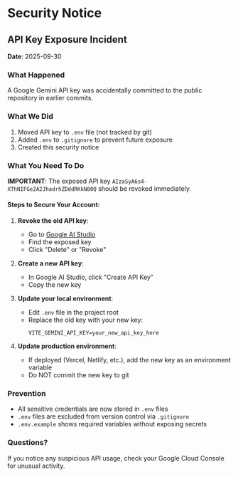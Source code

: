 # Security Notice

## API Key Exposure Incident

**Date**: 2025-09-30

### What Happened
A Google Gemini API key was accidentally committed to the public repository in earlier commits.

### What We Did
1. Moved API key to `.env` file (not tracked by git)
2. Added `.env` to `.gitignore` to prevent future exposure
3. Created this security notice

### What You Need To Do

**IMPORTANT**: The exposed API key `AIzaSyA6s4-XThNIFGe2A2JhadrhZDddRKkN80Q` should be revoked immediately.

#### Steps to Secure Your Account:

1. **Revoke the old API key**:
   - Go to [Google AI Studio](https://aistudio.google.com/app/apikey)
   - Find the exposed key
   - Click "Delete" or "Revoke"

2. **Create a new API key**:
   - In Google AI Studio, click "Create API Key"
   - Copy the new key

3. **Update your local environment**:
   - Edit `.env` file in the project root
   - Replace the old key with your new key:
     ```
     VITE_GEMINI_API_KEY=your_new_api_key_here
     ```

4. **Update production environment**:
   - If deployed (Vercel, Netlify, etc.), add the new key as an environment variable
   - Do NOT commit the new key to git

### Prevention
- All sensitive credentials are now stored in `.env` files
- `.env` files are excluded from version control via `.gitignore`
- `.env.example` shows required variables without exposing secrets

### Questions?
If you notice any suspicious API usage, check your Google Cloud Console for unusual activity.
